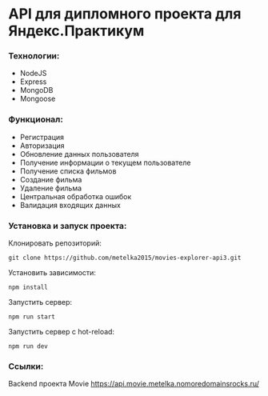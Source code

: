 # API для дипломного проекта для Яндекс.Практикум

### Технологии:
* NodeJS
* Express
* MongoDB
* Mongoose

### Функционал:
* Регистрация
* Авторизация
* Обновление данных пользователя
* Получение информации о текущем пользователе
* Получение списка фильмов
* Создание фильма
* Удаление фильма
* Центральная обработка ошибок
* Валидация входящих данных

### Установка и запуск проекта:
Клонировать репозиторий: 
```
git clone https://github.com/metelka2015/movies-explorer-api3.git
```
Установить зависимости: 
```
npm install
```
Запустить сервер: 
```
npm run start
```
Запустить сервер с hot-reload: 
```
npm run dev
```

### Ссылки:
Backend проекта Movie https://api.movie.metelka.nomoredomainsrocks.ru/

